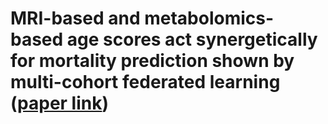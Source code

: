 # MRI-based and metabolomics-based age scores act synergetically for mortality prediction shown by multi-cohort federated learning ([paper link](https://arxiv.org/abs/2409.01235))
